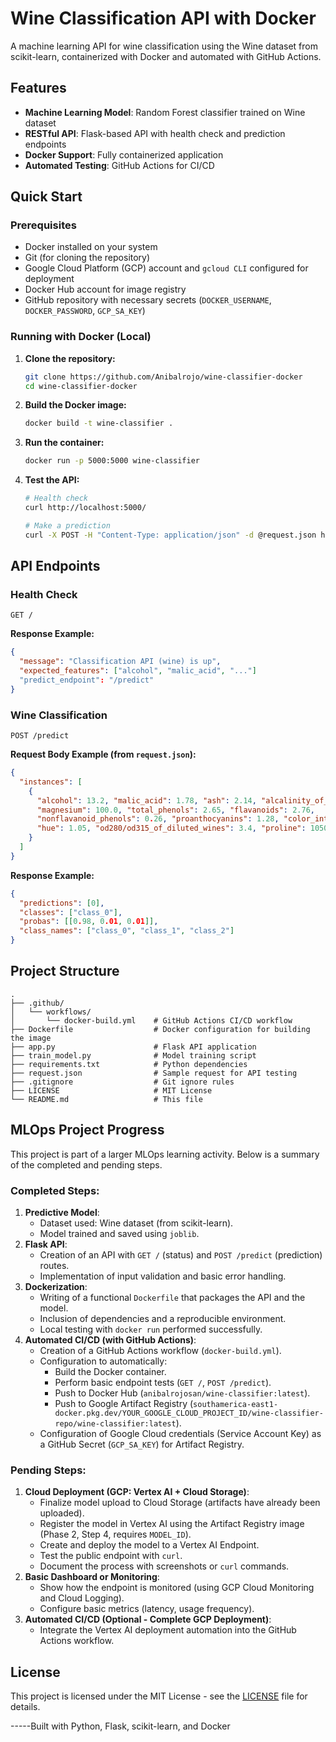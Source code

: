 # Wine Classification API with Docker

A machine learning API for wine classification using the Wine dataset from scikit-learn, containerized with Docker and automated with GitHub Actions.

## Features

-   **Machine Learning Model**: Random Forest classifier trained on Wine dataset
-   **RESTful API**: Flask-based API with health check and prediction endpoints
-   **Docker Support**: Fully containerized application
-   **Automated Testing**: GitHub Actions for CI/CD

## Quick Start

### Prerequisites

-   Docker installed on your system
-   Git (for cloning the repository)
-   Google Cloud Platform (GCP) account and `gcloud CLI` configured for deployment
-   Docker Hub account for image registry
-   GitHub repository with necessary secrets (`DOCKER_USERNAME`, `DOCKER_PASSWORD`, `GCP_SA_KEY`)

### Running with Docker (Local)

1.  **Clone the repository:**
    ```bash
    git clone https://github.com/Anibalrojo/wine-classifier-docker
    cd wine-classifier-docker
    ```

2.  **Build the Docker image:**
    ```bash
    docker build -t wine-classifier .
    ```

3.  **Run the container:**
    ```bash
    docker run -p 5000:5000 wine-classifier
    ```

4.  **Test the API:**
    ```bash
    # Health check
    curl http://localhost:5000/

    # Make a prediction
    curl -X POST -H "Content-Type: application/json" -d @request.json http://localhost:5000/predict
    ```

## API Endpoints

### Health Check
```http
GET /
```

**Response Example:**
```json
{
  "message": "Classification API (wine) is up",
  "expected_features": ["alcohol", "malic_acid", "..."]
  "predict_endpoint": "/predict"
}
```

### Wine Classification
```http
POST /predict
```

**Request Body Example (from `request.json`):**
```json
{
  "instances": [
    {
      "alcohol": 13.2, "malic_acid": 1.78, "ash": 2.14, "alcalinity_of_ash": 11.2,
      "magnesium": 100.0, "total_phenols": 2.65, "flavanoids": 2.76,
      "nonflavanoid_phenols": 0.26, "proanthocyanins": 1.28, "color_intensity": 4.38,
      "hue": 1.05, "od280/od315_of_diluted_wines": 3.4, "proline": 1050.0
    }
  ]
}
```

**Response Example:**
```json
{
  "predictions": [0],
  "classes": ["class_0"],
  "probas": [[0.98, 0.01, 0.01]],
  "class_names": ["class_0", "class_1", "class_2"]
}
```

## Project Structure

```
.
├── .github/
│   └── workflows/
│       └── docker-build.yml    # GitHub Actions CI/CD workflow
├── Dockerfile                  # Docker configuration for building the image
├── app.py                      # Flask API application
├── train_model.py              # Model training script
├── requirements.txt            # Python dependencies
├── request.json                # Sample request for API testing
├── .gitignore                  # Git ignore rules
├── LICENSE                     # MIT License
└── README.md                   # This file
```

## MLOps Project Progress

This project is part of a larger MLOps learning activity. Below is a summary of the completed and pending steps.

### Completed Steps:

1.  **Predictive Model**:
    *   Dataset used: Wine dataset (from scikit-learn).
    *   Model trained and saved using `joblib`.
2.  **Flask API**:
    *   Creation of an API with `GET /` (status) and `POST /predict` (prediction) routes.
    *   Implementation of input validation and basic error handling.
3.  **Dockerization**:
    *   Writing of a functional `Dockerfile` that packages the API and the model.
    *   Inclusion of dependencies and a reproducible environment.
    *   Local testing with `docker run` performed successfully.
4.  **Automated CI/CD (with GitHub Actions)**:
    *   Creation of a GitHub Actions workflow (`docker-build.yml`).
    *   Configuration to automatically:
        *   Build the Docker container.
        *   Perform basic endpoint tests (`GET /`, `POST /predict`).
        *   Push to Docker Hub (`anibalrojosan/wine-classifier:latest`).
        *   Push to Google Artifact Registry (`southamerica-east1-docker.pkg.dev/YOUR_GOOGLE_CLOUD_PROJECT_ID/wine-classifier-repo/wine-classifier:latest`).
    *   Configuration of Google Cloud credentials (Service Account Key) as a GitHub Secret (`GCP_SA_KEY`) for Artifact Registry.

### Pending Steps:

1.  **Cloud Deployment (GCP: Vertex AI + Cloud Storage)**:
    *   Finalize model upload to Cloud Storage (artifacts have already been uploaded).
    *   Register the model in Vertex AI using the Artifact Registry image (Phase 2, Step 4, requires `MODEL_ID`).
    *   Create and deploy the model to a Vertex AI Endpoint.
    *   Test the public endpoint with `curl`.
    *   Document the process with screenshots or `curl` commands.
2.  **Basic Dashboard or Monitoring**:
    *   Show how the endpoint is monitored (using GCP Cloud Monitoring and Cloud Logging).
    *   Configure basic metrics (latency, usage frequency).
3.  **Automated CI/CD (Optional - Complete GCP Deployment)**:
    *   Integrate the Vertex AI deployment automation into the GitHub Actions workflow.

## License

This project is licensed under the MIT License - see the [LICENSE](LICENSE) file for details.

-----Built with Python, Flask, scikit-learn, and Docker
